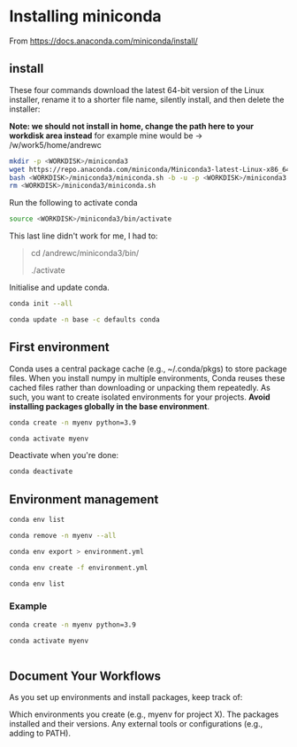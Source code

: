 # Installing miniconda
From https://docs.anaconda.com/miniconda/install/

## install
These four commands download the latest 64-bit version of the Linux installer, rename it to a shorter file name, silently install, and then delete the installer:

**Note: we should not install in home, change the <WORKDISK> path here to your workdisk area instead**
for example mine would be <WORKDISK> -> /w/work5/home/andrewc

```bash
mkdir -p <WORKDISK>/miniconda3
wget https://repo.anaconda.com/miniconda/Miniconda3-latest-Linux-x86_64.sh -O <WORKDISK>/miniconda3/miniconda.sh
bash <WORKDISK>/miniconda3/miniconda.sh -b -u -p <WORKDISK>/miniconda3
rm <WORKDISK>/miniconda3/miniconda.sh
```
Run the following to activate conda
```bash
source <WORKDISK>/miniconda3/bin/activate
```
This last line didn't work for me, I had to:
>cd <WORKDISK>/andrewc/miniconda3/bin/
>
>./activate


Initialise and update conda.
  ```bash
conda init --all
```
```bash
conda update -n base -c defaults conda
```


## First environment
Conda uses a central package cache (e.g., ~/.conda/pkgs) to store package files. When you install numpy in multiple environments, Conda reuses these cached files rather than downloading or unpacking them repeatedly.
As such, you want to create isolated environments for your projects. **Avoid installing packages globally in the base environment**.

```bash
conda create -n myenv python=3.9
```
```bash
conda activate myenv
```
Deactivate when you're done:
```bash
conda deactivate
```

## Environment management
```bash
conda env list
```

```bash
conda remove -n myenv --all
```

```bash
conda env export > environment.yml
```

```bash
conda env create -f environment.yml
```

```bash
conda env list
```

### Example 
```bash
conda create -n myenv python=3.9
```
```bash
conda activate myenv
```
```bash

```

## Document Your Workflows
As you set up environments and install packages, keep track of:

Which environments you create (e.g., myenv for project X).
The packages installed and their versions.
Any external tools or configurations (e.g., adding to PATH).
